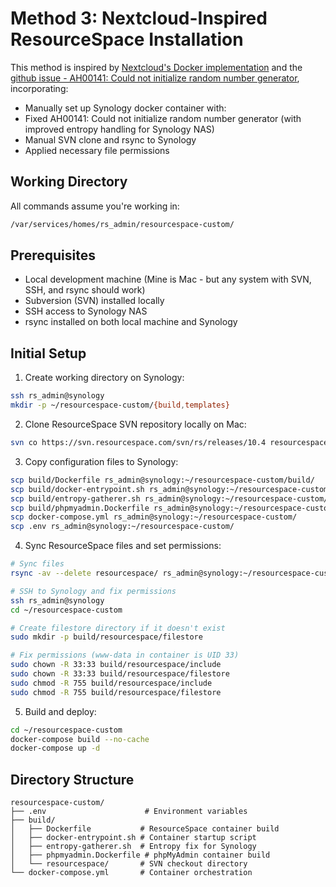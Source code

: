 # Method 3: Nextcloud-Inspired ResourceSpace Installation

This method is inspired by [Nextcloud's Docker implementation](https://github.com/nextcloud/docker) and the [github issue - AH00141: Could not initialize random number generator](https://github.com/nextcloud/docker/issues/1574), incorporating:
- Manually set up Synology docker container with:
- Fixed AH00141: Could not initialize random number generator (with improved entropy handling for Synology NAS)
- Manual SVN clone and rsync to Synology
- Applied necessary file permissions

## Working Directory
All commands assume you're working in:
```bash
/var/services/homes/rs_admin/resourcespace-custom/
```

## Prerequisites
- Local development machine (Mine is Mac - but any system with SVN, SSH, and rsync should work)
- Subversion (SVN) installed locally
- SSH access to Synology NAS
- rsync installed on both local machine and Synology

## Initial Setup
1. Create working directory on Synology:
```bash
ssh rs_admin@synology
mkdir -p ~/resourcespace-custom/{build,templates}
```

2. Clone ResourceSpace SVN repository locally on Mac:
```bash
svn co https://svn.resourcespace.com/svn/rs/releases/10.4 resourcespace
```

3. Copy configuration files to Synology:
```bash
scp build/Dockerfile rs_admin@synology:~/resourcespace-custom/build/
scp build/docker-entrypoint.sh rs_admin@synology:~/resourcespace-custom/build/
scp build/entropy-gatherer.sh rs_admin@synology:~/resourcespace-custom/build/
scp build/phpmyadmin.Dockerfile rs_admin@synology:~/resourcespace-custom/build/
scp docker-compose.yml rs_admin@synology:~/resourcespace-custom/
scp .env rs_admin@synology:~/resourcespace-custom/
```

4. Sync ResourceSpace files and set permissions:
```bash
# Sync files
rsync -av --delete resourcespace/ rs_admin@synology:~/resourcespace-custom/build/resourcespace/

# SSH to Synology and fix permissions
ssh rs_admin@synology
cd ~/resourcespace-custom

# Create filestore directory if it doesn't exist
sudo mkdir -p build/resourcespace/filestore

# Fix permissions (www-data in container is UID 33)
sudo chown -R 33:33 build/resourcespace/include
sudo chown -R 33:33 build/resourcespace/filestore
sudo chmod -R 755 build/resourcespace/include
sudo chmod -R 755 build/resourcespace/filestore
```

5. Build and deploy:
```bash
cd ~/resourcespace-custom
docker-compose build --no-cache
docker-compose up -d
```

## Directory Structure
```
resourcespace-custom/
├── .env                      # Environment variables
├── build/
│   ├── Dockerfile           # ResourceSpace container build
│   ├── docker-entrypoint.sh # Container startup script
│   ├── entropy-gatherer.sh  # Entropy fix for Synology
│   ├── phpmyadmin.Dockerfile # phpMyAdmin container build
│   └── resourcespace/       # SVN checkout directory
└── docker-compose.yml       # Container orchestration
```